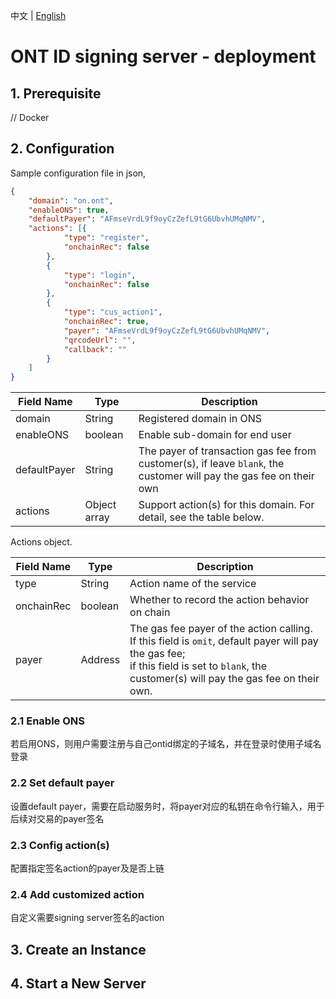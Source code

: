 中文 | [English](/deployment_EN.md)

# ONT ID signing server - deployment

## 1. Prerequisite

// Docker

## 2. Configuration

Sample configuration file in json,

```json
{
	"domain": "on.ont",
	"enableONS": true,
	"defaultPayer": "AFmseVrdL9f9oyCzZefL9tG6UbvhUMqNMV",
	"actions": [{
			"type": "register",
			"onchainRec": false
		},
		{
			"type": "login",
			"onchainRec": false
		},
		{
			"type": "cus_action1",
			"onchainRec": true,
			"payer": "AFmseVrdL9f9oyCzZefL9tG6UbvhUMqNMV",
			"qrcodeUrl": "",
			"callback": ""
		}
	]
}
```

| Field Name | Type | Description |
| ---------- | ---- | ----------- |
| domain | String | Registered domain in ONS |
| enableONS | boolean | Enable sub-domain for end user |
| defaultPayer | String | The payer of transaction gas fee from customer(s), if leave `blank`, the customer will pay the gas fee on their own |
| actions | Object array | Support action(s) for this domain. For detail, see the table below. |

Actions object.

| Field Name | Type    | Description                                                  |
| ---------- | ------- | ------------------------------------------------------------ |
| type       | String  | Action name of the service                                   |
| onchainRec | boolean | Whether to record the action behavior on chain               |
| payer      | Address | The gas fee payer of the action calling. <br/>If this field is `omit`, default payer will pay the gas fee; <br/>if this field is set to `blank`, the customer(s) will pay the gas fee on their own. |

### 2.1 Enable ONS

若启用ONS，则用户需要注册与自己ontid绑定的子域名，并在登录时使用子域名登录

### 2.2 Set default payer

设置default payer，需要在启动服务时，将payer对应的私钥在命令行输入，用于后续对交易的payer签名

### 2.3 Config action(s)

配置指定签名action的payer及是否上链

### 2.4 Add customized action 

自定义需要signing server签名的action

## 3. Create an Instance

## 4. Start a New Server

